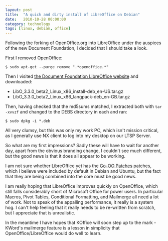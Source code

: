 ```yaml
---
layout: post
title:  "A quick and dirty install of LibreOffice on Debian"
date:   2010-10-28 00:00:00
category: technology
tags: [linux, debian, office]
---
```


Following the forking of OpenOffice.org into LibreOffice under the auspices of the new Document Foundation, I decided that I should take a look.

First I removed OpenOffice:

    $ sudo apt-get --purge remove ".*openoffice.*"

<!--more-->

Then I visited [the Document Foundation LibreOffice website](http://download.documentfoundation.org/libreoffice/testing/) and downloaded:

   * LibO_3.3.0_beta2_Linux_x86_install-deb_en-US.tar.gz
   * LibO_3.3.0_beta2_Linux_x86_langpack-deb_en-GB.tar.gz

Then, having checked that the md5sums matched, I extracted both with `tar -xvvzf` and changed to the DEBS directory in each and ran:

    $ sudo dpkg -i *.deb

All very clumsy, but this was only my work PC, which isn't mission critical, as I generally use NX client to log into my desktop on our LTSP Server.

So what are my first impressions?  Sadly these will have to wait for another day, apart from the obvious branding change, I couldn't see much different, but the good news is that it does all appear to be working.

I am not sure whether LibreOffice yet has the [Go-OO Patches](http://go-oo.org) patches, which I believe were included by default in Debian and Ubuntu, but the fact that they are being combined into the core must be good news.

I am really hoping that LibreOffice improves quickly on OpenOffice, which still falls considerably short of Microsoft Office for power users.  In particular Macros, Pivot Tables, Conditional Formatting, and Mailmerge all need a lot of work.  Not to speak of the appalling performance, it really is a system hog.  I can't help feeling that it really needs to be re-written from scratch, but I appreciate that is unrealistic.

In the meantime I have hopes that KOffice will soon step up to the mark - KWord's mailmerge feature is a lesson in simplicity that OpenOffice/LibreOffice would do well to learn.

